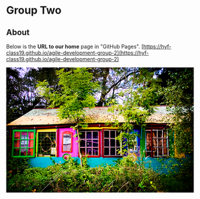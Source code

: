 # Group Two

## About

Below is the **URL to our home** page in "GitHub Pages".
[https://hyf-class19.github.io/agile-development-group-2](https://hyf-class19.github.io/agile-development-group-2)

![Home](public/house-50-pour-cent.png)
